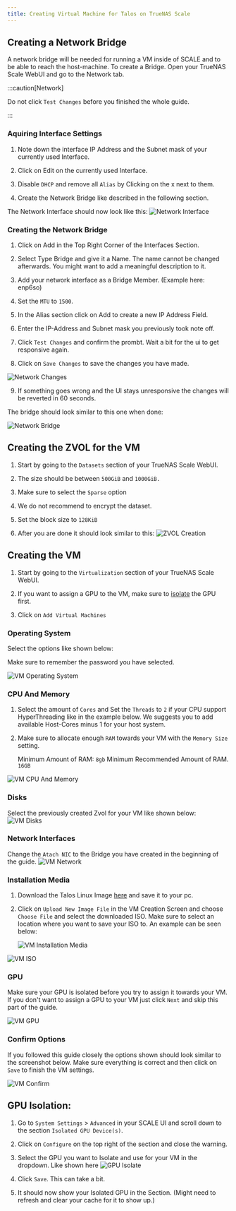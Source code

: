 ```yaml
---
title: Creating Virtual Machine for Talos on TrueNAS Scale
---
```


## Creating a Network Bridge

A network bridge will be needed for running a VM inside of SCALE and to be able to reach the host-machine.
To create a Bridge. Open your TrueNAS Scale WebUI and go to the Network tab.

:::caution[Network]

Do not click `Test Changes` before you finished the whole guide.

:::

### Aquiring Interface Settings

1. Note down the interface IP Address and the Subnet mask of your currently used Interface. 

2. Click on Edit on the currently used Interface.

3. Disable `DHCP` and remove all `Alias` by Clicking on the x next to them.

4. Create the Network Bridge like described in the following section.


The Network Interface should now look like this:
![Network Interface ](./img/network_interface.png)


### Creating the Network Bridge

1. Click on Add in the Top Right Corner of the Interfaces Section.

2. Select Type Bridge and give it a Name. The name cannot be changed afterwards. You might want to add a meaningful description to it.

3. Add your network interface as a Bridge Member. (Example here: enp6so)

4. Set the `MTU` to `1500`.

5. In the Alias section click on Add to create a new IP Address Field.

6. Enter the IP-Address and Subnet mask you previously took note off.

7. Click `Test Changes` and confirm the prombt. Wait a bit for the ui to get responsive again.

8. Click on `Save Changes` to save the changes you have made.

![Network Changes ](./img/network_changes.png)

9. If something goes wrong and the UI stays unresponsive the changes will be reverted in 60 seconds.

The bridge should look similar to this one when done:

![Network Bridge ](./img/network_bridge.png)

## Creating the ZVOL for the VM

1. Start by going to the `Datasets` section of your TrueNAS Scale WebUI.

2. The size should be between `500GiB` and `1000GiB.`

3. Make sure to select the `Sparse` option

4. We do not recommend to encrypt the dataset.

5. Set the block size to `128KiB`

6. After you are done it should look similar to this:
    ![ZVOL Creation](./img/vm_zvol.png)

## Creating the VM

1. Start by going to the `Virtualization` section of your TrueNAS Scale WebUI.

2. If you want to assign a GPU to the VM, make sure to [isolate](#gpu-isolation) the GPU first. 

3. Click on `Add Virtual Machines`

### Operating System

Select the options like shown below:

Make sure to remember the password you have selected.

![VM Operating System](./img/vm_operating_system.png)

### CPU And Memory

1. Select the amount of `Cores` and Set the `Threads` to `2` if your CPU support HyperThreading like in the example below.
    We suggests you to add available Host-Cores minus 1 for your host system.

2. Make sure to allocate enough `RAM` towards your VM with the `Memory Size` setting.

    Minimum Amount of RAM: `8gb`
    Minimum Recommended Amount of RAM. `16GB`

![VM CPU And Memory](./img/vm_cpu_memory.png)


### Disks

Select the previously created Zvol for your VM like shown below:
![VM Disks](./img/vm_disks.png)

### Network Interfaces

Change the `Atach NIC` to the Bridge you have created in the beginning of the guide.
![VM Network](./img/vm_network.png)


### Installation Media

1. Download the Talos Linux Image [here](https://github.com/siderolabs/talos/releases/download/v1.7.0/metal-amd64.iso) and save it to your pc.

2. Click on `Upload New Image File` in the VM Creation Screen and choose `Choose File` and select the downloaded ISO. Make sure to select an location where you want to save your ISO to. An example can be seen below:

    ![VM Installation Media](./img/vm_iso_2.png)

![VM ISO](./img/vm_iso.png)

### GPU

Make sure your GPU is isolated before you try to assign it towards your VM.
If you don't want to assign a GPU to your VM just click `Next` and skip this part of the guide.

![VM GPU](./img/vm_gpu.png)

### Confirm Options

If you followed this guide closely the options shown should look similar to the screenshot below.
Make sure everything is correct and then click on `Save` to finish the VM settings.

![VM Confirm](./img/vm_confirm.png)

## GPU Isolation:

1. Go to `System Settings` > `Advanced` in your SCALE UI and scroll down to the section `Isolated GPU Device(s)`.

2. Click on `Configure` on the top right of the section and close the warning.

3. Select the GPU you want to Isolate and use for your VM in the dropdown. Like shown here
    ![GPU Isolate](./img/gpu_isolate.png)

4. Click `Save`. This can take a bit.

5. It should now show your Isolated GPU in the Section. (Might need to refresh and clear your cache for it to show up.)
